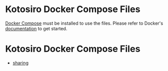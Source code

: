 Kotosiro Docker Compose Files
==============================

 [Docker Compose](https://docs.docker.com/compose/) must be installed to use the files.  Please refer to Docker's
[documentation](https://docs.docker.com/compose/install/) to get started.

Kotosiro Docker Compose Files
==============================

 - [sharing](./sharing)
